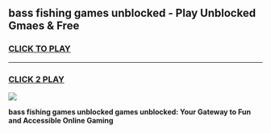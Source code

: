 
## bass fishing games unblocked - Play Unblocked Gmaes & Free
<h3>
<a href="https://premium.freeplayer.one?title=bass_fishing_games_unblocked&ref=20F">CLICK TO PLAY</a></h3>
<hr>

<h3>
<a href="https://premium.freeplayer.one?title=bass_fishing_games_unblocked&ref=20F">CLICK 2 PLAY</a>
  
</h3>

<a href="https://premium.freeplayer.one?title=bass_fishing_games_unblocked&ref=20F/"><img src="https://clearcache.store/games.png"></a>


**bass fishing games unblocked games unblocked: Your Gateway to Fun and Accessible Online Gaming**
